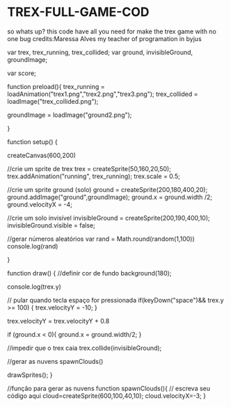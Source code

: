 # TREX-FULL-GAME-COD
so whats up? this code have all you need for make the trex game with no one bug           credits:Maressa Alves my teacher of programation  in byjus







var trex, trex_running, trex_collided;
var ground, invisibleGround, groundImage;




var score;


function preload(){
  trex_running = loadAnimation("trex1.png","trex2.png","trex3.png");
  trex_collided = loadImage("trex_collided.png");
  
  groundImage = loadImage("ground2.png");
  
 
  
}

function setup() {

  createCanvas(600,200)
  
  //crie um sprite de trex
  trex = createSprite(50,160,20,50);
  trex.addAnimation("running", trex_running);
  trex.scale = 0.5;
  
  //crie um sprite ground (solo)
  ground = createSprite(200,180,400,20);
  ground.addImage("ground",groundImage);
  ground.x = ground.width /2;
  ground.velocityX = -4;
  
  //crie um solo invisível
  invisibleGround = createSprite(200,190,400,10);
  invisibleGround.visible = false;
  
  //gerar números aleatórios
  var rand =  Math.round(random(1,100))
  console.log(rand)

}

function draw() {
  //definir cor de fundo
  background(180);
  
  console.log(trex.y)
  
  
  
  // pular quando tecla espaço for pressionada
  if(keyDown("space")&& trex.y >= 100) {
    trex.velocityY = -10;
  }
  
  trex.velocityY = trex.velocityY + 0.8
  
  if (ground.x < 0){
    ground.x = ground.width/2;
  }
  
  //impedir que o trex caia
  trex.collide(invisibleGround);
  
  //gerar as nuvens
  spawnClouds()
  
  drawSprites();
}

//função para gerar as nuvens
function spawnClouds(){
 // escreva seu código aqui
 cloud=createSprite(600,100,40,10);
 cloud.velocityX=-3;
}



